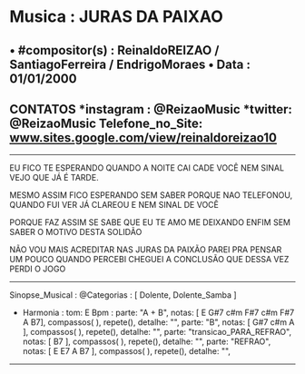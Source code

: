 # Musica : JURAS DA PAIXAO
• #compositor(s) : ReinaldoREIZAO / SantiagoFerreira / EndrigoMoraes
• Data : 01/01/2000
---
CONTATOS
*instagram : @ReizaoMusic   *twitter: @ReizaoMusic
Telefone_no_Site: www.sites.google.com/view/reinaldoreizao10
---
------------------------------------

EU FICO TE ESPERANDO QUANDO A NOITE CAI
CADE VOCÊ NEM SINAL
VEJO QUE JÁ É TARDE.

MESMO ASSIM FICO ESPERANDO SEM SABER PORQUE
NAO TELEFONOU, QUANDO FUI VER JÁ CLAREOU E NEM SINAL DE VOCÊ

PORQUE FAZ ASSIM SE SABE QUE EU TE AMO
ME DEIXANDO ENFIM SEM SABER O MOTIVO DESTA SOLIDÃO

NÃO VOU MAIS ACREDITAR NAS JURAS DA PAIXÃO
PAREI PRA PENSAR UM POUCO
QUANDO PERCEBI CHEGUEI A CONCLUSÃO
QUE DESSA VEZ PERDI O JOGO

-------------------------------------

Sinopse_Musical :
@Categorias : [ Dolente, Dolente_Samba ]

* Harmonia :
tom: E
Bpm :
parte: "A + B", notas: [ E G#7 c#m F#7 c#m F#7 A  B7], compassos( ),  repete(), detalhe: "",
parte: "B", notas: [ G#7 c#m A ], compassos( ),   repete(), detalhe: "",
parte: "transicao_PARA_REFRAO", notas: [ B7 ], compassos( ),   repete(), detalhe: "",
parte: "REFRAO", notas: [ E E7 A B7 ], compassos( ),   repete(), detalhe: "",

------------------------------------